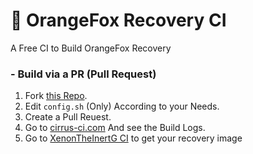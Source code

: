 # 🦊 OrangeFox Recovery CI
A Free CI to Build OrangeFox Recovery

### - Build via a PR (Pull Request)
1. Fork [this Repo](https://github.com/XenonTheInertG-CI/OrangeFox-CI.git).
2. Edit ```config.sh``` (Only) According to your Needs.
3. Create a Pull Reuest.
4. Go to [cirrus-ci.com](https://cirrus-ci.com) And see the Build Logs.
5. Go to [XenonTheInertG CI](https://t.me/xenontheinertgci) to get your recovery image
